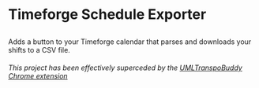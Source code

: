 # Timeforge Schedule Exporter
##
Adds a button to your Timeforge calendar that parses and downloads your shifts to a CSV file.

###### This project has been effectively superceded by the [UMLTranspoBuddy Chrome extension](https://github.com/ganonscrub/UMLTranspoBuddy)
